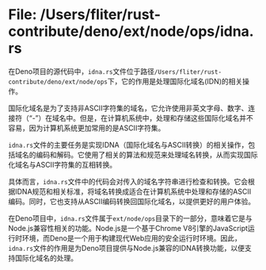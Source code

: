 # File: /Users/fliter/rust-contribute/deno/ext/node/ops/idna.rs

在Deno项目的源代码中，`idna.rs`文件位于路径`/Users/fliter/rust-contribute/deno/ext/node/ops`下，它的作用是处理国际化域名(IDN)的相关操作。

国际化域名是为了支持非ASCII字符集的域名，它允许使用非英文字母、数字、连接符（“-”）在域名中。但是，在计算机系统中，处理和存储这些国际化域名并不容易，因为计算机系统更加常用的是ASCII字符集。

`idna.rs`文件的主要任务是实现IDNA（国际化域名与ASCII转换）的相关操作，包括域名的编码和解码。它使用了相关的算法和规范来处理域名转换，从而实现国际化域名与ASCII字符集的互相转换。

具体而言，`idna.rs`文件中的代码会对传入的域名字符串进行检查和转换。它会根据IDNA规范和相关标准，将域名转换成适合在计算机系统中处理和存储的ASCII编码。同时，它也支持从ASCII编码转换回国际化域名，以提供更好的用户体验。

在Deno项目中，`idna.rs`文件属于`ext/node/ops`目录下的一部分，意味着它是与Node.js兼容性相关的功能。Node.js是一个基于Chrome V8引擎的JavaScript运行时环境，而Deno是一个用于构建现代Web应用的安全运行时环境。因此，`idna.rs`文件的作用是为Deno项目提供与Node.js兼容的IDNA转换功能，以便支持国际化域名的处理。

